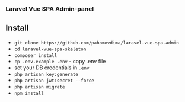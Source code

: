 ### Laravel Vue SPA Admin-panel

## Install
- `git clone https://github.com/pahomovdima/laravel-vue-spa-admin`
- `cd laravel-vue-spa-skeleton`
- `composer install`
- `cp .env.example .env` - copy .env file
- set your DB credentials in `.env`
- `php artisan key:generate`
- `php artisan jwt:secret --force`
- `php artisan migrate`
- `npm install`
